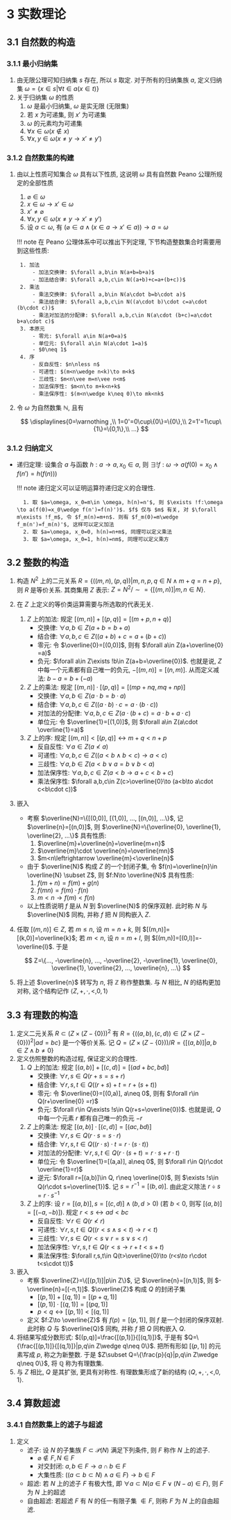 # 3 实数理论

## 3.1 自然数的构造
### 3.1.1 最小归纳集
1. 由无限公理可知归纳集 $s$ 存在, 所以 $s$ 取定. 对于所有的归纳集族 $a$, 定义归纳集 $\omega = \{x\in s|\forall t\in a(x\in t)\}$
2. 关于归纳集 $\omega$ 的性质
    1. $\omega$ 是最小归纳集, $\omega$ 是实无限 (无限集)
    2. 若 $x$ 为可递集, 则 $x'$ 为可递集
    3. $\omega$ 的元素均为可递集
    4. $\forall x\in \omega (x\notin x)$
    5. $\forall x,y\in \omega (x\neq y\to x'\neq y')$

### 3.1.2 自然数集的构建
1. 由以上性质可知集合 $\omega$ 具有以下性质, 这说明 $\omega$ 具有自然数 Peano 公理所规定的全部性质
    1. $\varnothing \in \omega$
    2. $x\in \omega \to x'\in \omega$
    3. $x'\neq \varnothing$
    4. $\forall x,y\in \omega (x\neq y\to x'\neq y')$
    5. 设 $a\subset \omega$, 有 $(\varnothing \in a\wedge (x\in a\to x'\in a))\to a=\omega$

    !!! note
        在 Peano 公理体系中可以推出下列定理, 下节构造整数集合时需要用到这些性质:

        1. 加法
            - 加法交换律: $\forall a,b\in N(a+b=b+a)$
            - 加法结合律: $\forall a,b,c\in N((a+b)+c=a+(b+c))$
        2. 乘法
            - 乘法交换律: $\forall a,b\in N(a\cdot b=b\cdot a)$
            - 乘法结合律: $\forall a,b,c\in N((a\cdot b)\cdot c=a\cdot (b\cdot c))$
            - 乘法对加法的分配律: $\forall a,b,c\in N(a\cdot (b+c)=a\cdot b+a\cdot c)$
        3. 本原元
            - 零元: $\forall a\in N(a+0=a)$
            - 单位元: $\forall a\in N(a\cdot 1=a)$
            - $0\neq 1$
        4. 序
            - 反自反性: $n\nless n$
            - 可递性: $(m<n\wedge n<k)\to m<k$
            - 三歧性: $m<n\vee m=n\vee n<m$
            - 加法保序性: $m<n\to m+k<n+k$
            - 乘法保序性: $(m<n\wedge k\neq 0)\to mk<nk$

2. 令 $\omega$ 为自然数集 $\mathbb{N}$, 且有

    $$
    \displaylines{0=\varnothing ,\\
    1=0'=0\cup\{0\}=\{0\},\\
    2=1'=1\cup\{1\}=\{0,1\},\\
    ...}
    $$

### 3.1.2 归纳定义
- 递归定理: 设集合 $a$ 与函数 $h:a\to a, x_0\in a$, 则 $\exists !f:\omega \to a(f(0)=x_0 \wedge f(n')=h(f(n)))$

    !!! note
        递归定义可以证明运算符递归定义的合理性.
        
        1. 取 $a=\omega, x_0=m\in \omega, h(n)=n'$, 则 $\exists !f:\omega \to a(f(0)=x_0\wedge f(n')=f(n)')$. $f$ 仅与 $m$ 有关, 对 $\forall m\exists !f_m$, 令 $f_m(n)=m+n$. 则有 $f_m(0)=m\wedge f_m(n')=f_m(n)'$, 这样可以定义加法
        2. 取 $a=\omega, x_0=0, h(n)=n+m$, 同理可以定义乘法
        3. 取 $a=\omega, x_0=1, h(n)=nm$, 同理可以定义乘方

## 3.2 整数的构造
1. 构造 $N^2$ 上的二元关系 $R=\{((m,n),(p,q))|m,n,p,q\in N \wedge m+q=n+p\}$, 则 $R$ 是等价关系. 其商集用 $Z$ 表示: $Z=N^2/\sim =\{[(m,n)]|m,n\in N\}$.
2. 在 $Z$ 上定义的等价类运算需要与所选取的代表无关.
    1. $Z$ 上的加法: 规定 $[(m,n)]+[(p,q)]=[(m+p,n+q)]$
        - 交换律: $\forall a,b\in Z(a+b=b+a)$
        - 结合律: $\forall a,b,c\in Z((a+b)+c=a+(b+c))$
        - 零元: 令 $\overline{0}=[(0,0)]$, 则有 $\forall a\in Z(a+\overline{0} =a)$
        - 负元: $\forall a\in Z\exists !b\in Z(a+b=\overline{0})$. 也就是说, $Z$ 中每一个元素都有自己唯一的负元, $-[(m,n)]=[(n,m)]$. 从而定义减法: $b-a=b+(-a)$
    2. $Z$ 上的乘法: 规定 $[(m,n)]\cdot [(p,q)]=[(mp+nq,mq+np)]$
        - 交换律: $\forall a,b\in Z(a\cdot b=b\cdot a)$
        - 结合律: $\forall a,b,c\in Z((a\cdot b)\cdot c=a\cdot (b\cdot c))$
        - 对加法的分配律: $\forall a,b,c\in Z(a\cdot (b+c)=a\cdot b+a\cdot c)$
        - 单位元: 令 $\overline{1}=[(1,0)]$, 则 $\forall a\in Z(a\cdot \overline{1}=a)$
    3. $Z$ 上的序: 规定 $[(m,n)]<[(p,q)]\leftrightarrow m+q<n+p$
        - 反自反性: $\forall a\in Z(a\nless a)$
        - 可递性: $\forall a,b,c\in Z((a<b\wedge b<c)\to a<c)$
        - 三歧性: $\forall a,b\in Z(a<b\vee a=b\vee b<a)$
        - 加法保序性: $\forall a,b,c\in Z(a<b\to a+c<b+c)$
        - 乘法保序性: $\forall a,b,c\in Z(c>\overline{0}\to (a<b\to a\cdot c<b\cdot c))$
3. 嵌入
    - 考察 $\overline{N}=\{[(0,0)], [(1,0)], ..., [(n,0)], ...\}$, 记 $\overline{n}=[(n,0)]$, 则 $\overline{N}=\{\overline{0}, \overline{1}, \overline{2}, ...\}$ 具有性质:
        1. $\overline{m}+\overline{n}=\overline{m+n}$
        2. $\overline{m}\cdot \overline{n}=\overline{mn}$
        3. $m<n\leftrightarrow \overline{m}<\overline{n}$
    - 由于 $\overline{N}$ 构成 $Z$ 的一个封闭子集, 令 $f(n)=\overline{n}\in \overline{N} \subset Z$, 则 $f:N\to \overline{N}$ 具有性质:
        1. $f(m+n)=f(m)+g(n)$
        2. $f(mn)=f(m)\cdot f(n)$
        3. $m<n\to f(m)<f(n)$
    - 以上性质说明 $f$ 是从 $N$ 到 $\overline{N}$ 的保序双射. 此时称 $N$ 与 $\overline{N}$ 同构, 并称 $f$ 把 $N$ 同构嵌入 $Z$.
4. 任取 $[(m,n)]\in Z$, 若 $m\leqslant n$, 设 $m=n+k$, 则 $[(m,n)]=[(k,0)]=\overline{k}$; 若 $m<n$, 设 $n=m+l$, 则 $[(m,n)]=[(0,l)]=-\overline{l}$. 于是

    $$
    Z=\{..., -\overline{n}, ..., -\overline{2}, -\overline{1}, \overline{0}, \overline{1}, \overline{2}, ..., \overline{n}, ...\}
    $$

5. 将上述 $\overline{n}$ 转写为 $n$, 将 $\mathbb{Z}$ 称作整数集. 与 $N$ 相比, $N$ 的结构更加对称, 这个结构记作 $\left< Z,+,\cdot ,<,0,1\right>$

## 3.3 有理数的构造
1. 定义二元关系 $R\subset (Z\times (Z-\{0\}))^2$ 有 $R=\{((a,b),(c,d))\in (Z\times (Z-\{0\}))^2|ad=bc\}$ 是一个等价关系. 记 $Q=(Z\times (Z-\{0\}))/R=\{[(a,b)]|a,b\in Z \wedge b\neq 0\}$
2. 定义仿照整数的构造过程, 保证定义的合理性.
    1. $Q$ 上的加法: 规定 $[(a,b)]+[(c,d)]=[(ad+bc,bd)]$
        - 交换律: $\forall r,s\in Q(r+s=s+r)$
        - 结合律: $\forall r,s,t\in Q((r+s)+t=r+(s+t))$
        - 零元: 令 $\overline{0}=[(0,a)], a\neq 0$, 则有 $\forall r\in Q(r+\overline{0} =r)$
        - 负元: $\forall r\in Q\exists !s\in Q(r+s=\overline{0})$. 也就是说, $Q$ 中每一个元素 $r$ 都有自己唯一的负元 $-r$
    2. $Z$ 上的乘法: 规定 $[(a,b)]\cdot [(c,d)]=[(ac,bd)]$
        - 交换律: $\forall r,s\in Q(r\cdot s=s\cdot r)$
        - 结合律: $\forall r,s,t\in Q((r\cdot s)\cdot t=r\cdot (s\cdot t))$
        - 对加法的分配律: $\forall r,s,t\in Q(r\cdot (s+t)=r\cdot s+r\cdot t)$
        - 单位元: 令 $\overline{1}=[(a,a)], a\neq 0$, 则 $\forall r\in Q(r\cdot \overline{1}=r)$
        - 逆元: $\forall r=[(a,b)]\in Q, r\neq \overline{0}$, 则 $\exists !s\in Q(r\cdot s=\overline{1})$. 记 $s=r^{-1}=[(b,a)]$. 由此定义除法 $r\div s=r\cdot s^{-1}$
    3. $Z$ 上的序: 设 $r=[(a,b)],s=[(c,d)]\wedge (b,d>0)$ (若 $b<0$, 则写 $[(a,b)]=[(-a,-b)]$). 规定 $r<s\leftrightarrow ad<bc$
        - 反自反性: $\forall r\in Q(r\nless r)$
        - 可递性: $\forall r,s,t\in Q((r<s\wedge s<t)\to r<t)$
        - 三歧性: $\forall r,s\in Q(r<s\vee r=s\vee s<r)$
        - 加法保序性: $\forall r,s,t\in Q(r<s\to r+t<s+t)$
        - 乘法保序性: $\forall r,s,t\in Q(t>\overline{0}\to (r<s\to r\cdot t<s\cdot t))$
3. 嵌入
    - 考察 $\overline{Z}=\{[(p,1)]|p\in Z\}$, 记 $\overline{n}=[(n,1)]$, 则 $-\overline{n}=[(-n,1)]$. $\overline{Z}$ 构成 $Q$ 的封闭子集
        - $[(p,1)]+[(q,1)]=[(p+q,1)]$
        - $[(p,1)]\cdot [(q,1)]=[(pq,1)]$
        - $p<q\leftrightarrow [(p,1)]<[(q,1)]$
    - 定义 $f:Z\to \overline{Z}$ 有 $f(p)=[(p,1)]$, 则 $f$ 是一个封闭的保序双射. 此时称 $Q$ 与 $\overline{Q}$ 同构, 并称 $f$ 把 $Q$ 同构嵌入 $Q$.
4. 将结果写成分数形式: $[(p,q)]=\frac{[(p,1)]}{[(q,1)]}$, 于是有 $Q=\{\frac{[(p,1)]}{[(q,1)]}|p,q\in Z\wedge q\neq 0\}$. 把所有形如 $[(p,1)]$ 的元素写成 $p$, 称之为新整数. 于是 $Z\subset Q=\{\frac{p}{q}|p,q\in Z\wedge q\neq 0\}$, 将 $\mathbb{Q}$ 称为有理数集.
5. 与 $Z$ 相比, $Q$ 是其扩张, 更具有对称性. 有理数集形成了新的结构 $\left< Q,+,\cdot ,<,0,1\right>$.

## 3.4 算数超滤
### 3.4.1 自然数集上的滤子与超滤
1. 定义
    - 滤子: 设 $N$ 的子集族 $F\subset \mathcal{P}(N)$ 满足下列条件, 则 $F$ 称作 $N$ 上的滤子.
        - $\varnothing \notin F, N\in F$
        - 对交封闭: $a,b\in F\to a\cap b\in F$
        - 大集性质: $((a\subset b\subset N) \wedge a\in F)\to b\in F$
    - 超滤: 若 $N$ 上的滤子 $F$ 有极大性, 即 $\forall a\subset N(a\in F\vee(N-a)\in F)$, 则 $F$ 为 $N$ 上的超滤
    - 自由超滤: 若超滤 $F$ 有 $N$ 的任一有限子集 $\notin F$, 则称 $F$ 为 $N$ 上的自由超滤. 